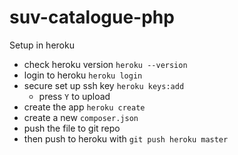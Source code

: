 # suv-catalogue-php

Setup in heroku

- check heroku version `heroku --version`
- login to heroku `heroku login`
- secure set up ssh key `heroku keys:add`
  - press `Y` to upload
- create the app `heroku create`
- create a new `composer.json` 
- push the file to git repo
- then push to heroku with `git push heroku master`

